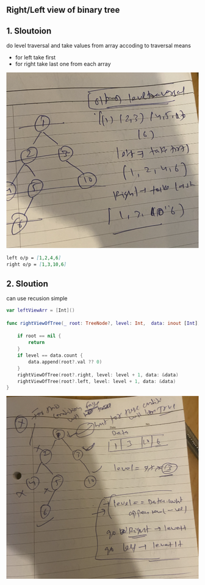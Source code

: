 ## Right/Left view of binary tree



## 1. Sloutoion 
do level traversal and take values from array accoding to traversal means
- for left take first 
- for right take last one from each array


![Alt text](./images/left_right.png)

```markdown
left o/p = [1,2,4,6]
right o/p = [1,3,10,6]
```

## 2. Sloution 
can use recusion simple

```swift
var leftViewArr = [Int]()

func rightViewOfTree(_ root: TreeNode?, level: Int,  data: inout [Int]) {
    
    if root == nil {
        return 
    }
    if level == data.count {
        data.append(root?.val ?? 0)
    }
    rightViewOfTree(root?.right, level: level + 1, data: &data)
    rightViewOfTree(root?.left, level: level + 1, data: &data)
}

```

![Alt text](./images/rightViewOfTree.png.png)